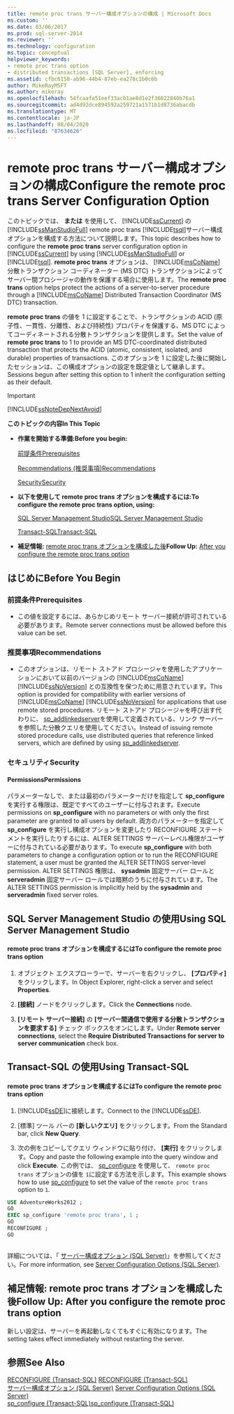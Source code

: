 ```yaml
---
title: remote proc trans サーバー構成オプションの構成 | Microsoft Docs
ms.custom: ''
ms.date: 03/06/2017
ms.prod: sql-server-2014
ms.reviewer: ''
ms.technology: configuration
ms.topic: conceptual
helpviewer_keywords:
- remote proc trans option
- distributed transactions [SQL Server], enforcing
ms.assetid: cfbc6158-ab96-44b4-87eb-ea278c1b0c6b
author: MikeRayMSFT
ms.author: mikeray
ms.openlocfilehash: 54fcaafa51eef33acb1ae8d1e2f36022840b76a1
ms.sourcegitcommit: ad4d92dce894592a259721a1571b1d8736abacdb
ms.translationtype: MT
ms.contentlocale: ja-JP
ms.lasthandoff: 08/04/2020
ms.locfileid: "87634626"
---
```

# <a name="configure-the-remote-proc-trans-server-configuration-option"></a><span data-ttu-id="73240-102">remote proc trans サーバー構成オプションの構成</span><span class="sxs-lookup"><span data-stu-id="73240-102">Configure the remote proc trans Server Configuration Option</span></span>
  <span data-ttu-id="73240-103">このトピックでは、 **または** を使用して、 [!INCLUDE[ssCurrent](../../includes/sscurrent-md.md)] の [!INCLUDE[ssManStudioFull](../../includes/ssmanstudiofull-md.md)] remote proc trans [!INCLUDE[tsql](../../includes/tsql-md.md)]サーバー構成オプションを構成する方法について説明します。</span><span class="sxs-lookup"><span data-stu-id="73240-103">This topic describes how to configure the **remote proc trans** server configuration option in [!INCLUDE[ssCurrent](../../includes/sscurrent-md.md)] by using [!INCLUDE[ssManStudioFull](../../includes/ssmanstudiofull-md.md)] or [!INCLUDE[tsql](../../includes/tsql-md.md)].</span></span> <span data-ttu-id="73240-104">**remote proc trans** オプションは、 [!INCLUDE[msCoName](../../includes/msconame-md.md)] 分散トランザクション コーディネーター (MS DTC) トランザクションによってサーバー間プロシージャの動作を保護する場合に使用します。</span><span class="sxs-lookup"><span data-stu-id="73240-104">The **remote proc trans** option helps protect the actions of a server-to-server procedure through a [!INCLUDE[msCoName](../../includes/msconame-md.md)] Distributed Transaction Coordinator (MS DTC) transaction.</span></span>  
  
 <span data-ttu-id="73240-105">**remote proc trans** の値を 1 に設定することで、トランザクションの ACID (原子性、一貫性、分離性、および持続性) プロパティを保護する、MS DTC によってコーディネートされる分散トランザクションを提供します。</span><span class="sxs-lookup"><span data-stu-id="73240-105">Set the value of **remote proc trans** to 1 to provide an MS DTC-coordinated distributed transaction that protects the ACID (atomic, consistent, isolated, and durable) properties of transactions.</span></span> <span data-ttu-id="73240-106">このオプションを 1 に設定した後に開始したセッションは、この構成オプションの設定を既定値として継承します。</span><span class="sxs-lookup"><span data-stu-id="73240-106">Sessions begun after setting this option to 1 inherit the configuration setting as their default.</span></span>  
  
> [!IMPORTANT]  
>  [!INCLUDE[ssNoteDepNextAvoid](../../includes/ssnotedepnextavoid-md.md)]  
  
 <span data-ttu-id="73240-107">**このトピックの内容**</span><span class="sxs-lookup"><span data-stu-id="73240-107">**In This Topic**</span></span>  
  
-   <span data-ttu-id="73240-108">**作業を開始する準備:**</span><span class="sxs-lookup"><span data-stu-id="73240-108">**Before you begin:**</span></span>  
  
     [<span data-ttu-id="73240-109">前提条件</span><span class="sxs-lookup"><span data-stu-id="73240-109">Prerequisites</span></span>](#Prerequisites)  
  
     [<span data-ttu-id="73240-110">Recommendations (推奨事項)</span><span class="sxs-lookup"><span data-stu-id="73240-110">Recommendations</span></span>](#Recommendations)  
  
     [<span data-ttu-id="73240-111">Security</span><span class="sxs-lookup"><span data-stu-id="73240-111">Security</span></span>](#Security)  
  
-   <span data-ttu-id="73240-112">**以下を使用して remote proc trans オプションを構成するには:**</span><span class="sxs-lookup"><span data-stu-id="73240-112">**To configure the remote proc trans option, using:**</span></span>  
  
     [<span data-ttu-id="73240-113">SQL Server Management Studio</span><span class="sxs-lookup"><span data-stu-id="73240-113">SQL Server Management Studio</span></span>](#SSMSProcedure)  
  
     [<span data-ttu-id="73240-114">Transact-SQL</span><span class="sxs-lookup"><span data-stu-id="73240-114">Transact-SQL</span></span>](#TsqlProcedure)  
  
-   <span data-ttu-id="73240-115">**補足情報:** [remote proc trans オプションを構成した後](#FollowUp)</span><span class="sxs-lookup"><span data-stu-id="73240-115">**Follow Up:**  [After you configure the remote proc trans option](#FollowUp)</span></span>  
  
##  <a name="before-you-begin"></a><a name="BeforeYouBegin"></a> <span data-ttu-id="73240-116">はじめに</span><span class="sxs-lookup"><span data-stu-id="73240-116">Before You Begin</span></span>  
  
###  <a name="prerequisites"></a><a name="Prerequisites"></a> <span data-ttu-id="73240-117">前提条件</span><span class="sxs-lookup"><span data-stu-id="73240-117">Prerequisites</span></span>  
  
-   <span data-ttu-id="73240-118">この値を設定するには、あらかじめリモート サーバー接続が許可されている必要があります。</span><span class="sxs-lookup"><span data-stu-id="73240-118">Remote server connections must be allowed before this value can be set.</span></span>  
  
###  <a name="recommendations"></a><a name="Recommendations"></a> <span data-ttu-id="73240-119">推奨事項</span><span class="sxs-lookup"><span data-stu-id="73240-119">Recommendations</span></span>  
  
-   <span data-ttu-id="73240-120">このオプションは、リモート ストアド プロシージャを使用したアプリケーションにおいて以前のバージョンの [!INCLUDE[msCoName](../../includes/msconame-md.md)] [!INCLUDE[ssNoVersion](../../includes/ssnoversion-md.md)] との互換性を保つために用意されています。</span><span class="sxs-lookup"><span data-stu-id="73240-120">This option is provided for compatibility with earlier versions of [!INCLUDE[msCoName](../../includes/msconame-md.md)] [!INCLUDE[ssNoVersion](../../includes/ssnoversion-md.md)] for applications that use remote stored procedures.</span></span> <span data-ttu-id="73240-121">リモート ストアド プロシージャを呼び出す代わりに、 [sp_addlinkedserver](/sql/relational-databases/system-stored-procedures/sp-addlinkedserver-transact-sql)を使用して定義されている、リンク サーバーを参照した分散クエリを使用してください。</span><span class="sxs-lookup"><span data-stu-id="73240-121">Instead of issuing remote stored procedure calls, use distributed queries that reference linked servers, which are defined by using [sp_addlinkedserver](/sql/relational-databases/system-stored-procedures/sp-addlinkedserver-transact-sql).</span></span>  
  
###  <a name="security"></a><a name="Security"></a> <span data-ttu-id="73240-122">セキュリティ</span><span class="sxs-lookup"><span data-stu-id="73240-122">Security</span></span>  
  
####  <a name="permissions"></a><a name="Permissions"></a> <span data-ttu-id="73240-123">Permissions</span><span class="sxs-lookup"><span data-stu-id="73240-123">Permissions</span></span>  
 <span data-ttu-id="73240-124">パラメーターなしで、または最初のパラメーターだけを指定して **sp_configure** を実行する権限は、既定ですべてのユーザーに付与されます。</span><span class="sxs-lookup"><span data-stu-id="73240-124">Execute permissions on **sp_configure** with no parameters or with only the first parameter are granted to all users by default.</span></span> <span data-ttu-id="73240-125">両方のパラメーターを指定して **sp_configure** を実行し構成オプションを変更したり RECONFIGURE ステートメントを実行したりするには、ALTER SETTINGS サーバーレベル権限がユーザーに付与されている必要があります。</span><span class="sxs-lookup"><span data-stu-id="73240-125">To execute **sp_configure** with both parameters to change a configuration option or to run the RECONFIGURE statement, a user must be granted the ALTER SETTINGS server-level permission.</span></span> <span data-ttu-id="73240-126">ALTER SETTINGS 権限は、 **sysadmin** 固定サーバー ロールと **serveradmin** 固定サーバー ロールでは暗黙のうちに付与されています。</span><span class="sxs-lookup"><span data-stu-id="73240-126">The ALTER SETTINGS permission is implicitly held by the **sysadmin** and **serveradmin** fixed server roles.</span></span>  
  
##  <a name="using-sql-server-management-studio"></a><a name="SSMSProcedure"></a> <span data-ttu-id="73240-127">SQL Server Management Studio の使用</span><span class="sxs-lookup"><span data-stu-id="73240-127">Using SQL Server Management Studio</span></span>  
  
#### <a name="to-configure-the-remote-proc-trans-option"></a><span data-ttu-id="73240-128">remote proc trans オプションを構成するには</span><span class="sxs-lookup"><span data-stu-id="73240-128">To configure the remote proc trans option</span></span>  
  
1.  <span data-ttu-id="73240-129">オブジェクト エクスプローラーで、サーバーを右クリックし、 **[プロパティ]** をクリックします。</span><span class="sxs-lookup"><span data-stu-id="73240-129">In Object Explorer, right-click a server and select **Properties**.</span></span>  
  
2.  <span data-ttu-id="73240-130">**[接続]** ノードをクリックします。</span><span class="sxs-lookup"><span data-stu-id="73240-130">Click the **Connections** node.</span></span>  
  
3.  <span data-ttu-id="73240-131">**[リモート サーバー接続]** の **[サーバー間通信で使用する分散トランザクションを要求する]** チェック ボックスをオンにします。</span><span class="sxs-lookup"><span data-stu-id="73240-131">Under **Remote server connections**, select the **Require Distributed Transactions for server to server communication** check box.</span></span>  
  
##  <a name="using-transact-sql"></a><a name="TsqlProcedure"></a> <span data-ttu-id="73240-132">Transact-SQL の使用</span><span class="sxs-lookup"><span data-stu-id="73240-132">Using Transact-SQL</span></span>  
  
#### <a name="to-configure-the-remote-proc-trans-option"></a><span data-ttu-id="73240-133">remote proc trans オプションを構成するには</span><span class="sxs-lookup"><span data-stu-id="73240-133">To configure the remote proc trans option</span></span>  
  
1.  <span data-ttu-id="73240-134">[!INCLUDE[ssDE](../../includes/ssde-md.md)]に接続します。</span><span class="sxs-lookup"><span data-stu-id="73240-134">Connect to the [!INCLUDE[ssDE](../../includes/ssde-md.md)].</span></span>  
  
2.  <span data-ttu-id="73240-135">[標準] ツール バーの **[新しいクエリ]** をクリックします。</span><span class="sxs-lookup"><span data-stu-id="73240-135">From the Standard bar, click **New Query**.</span></span>  
  
3.  <span data-ttu-id="73240-136">次の例をコピーしてクエリ ウィンドウに貼り付け、 **[実行]** をクリックします。</span><span class="sxs-lookup"><span data-stu-id="73240-136">Copy and paste the following example into the query window and click **Execute**.</span></span> <span data-ttu-id="73240-137">この例では、 [sp_configure](/sql/relational-databases/system-stored-procedures/sp-configure-transact-sql) を使用して、 `remote proc trans` オプションの値を `1`に設定する方法を示します。</span><span class="sxs-lookup"><span data-stu-id="73240-137">This example shows how to use [sp_configure](/sql/relational-databases/system-stored-procedures/sp-configure-transact-sql) to set the value of the `remote proc trans` option to `1`.</span></span>  
  
```sql  
USE AdventureWorks2012 ;  
GO  
EXEC sp_configure 'remote proc trans', 1 ;  
GO  
RECONFIGURE ;  
GO  
  
```  
  
 <span data-ttu-id="73240-138">詳細については、「 [サーバー構成オプション &#40;SQL Server&#41;](server-configuration-options-sql-server.md)」を参照してください。</span><span class="sxs-lookup"><span data-stu-id="73240-138">For more information, see [Server Configuration Options &#40;SQL Server&#41;](server-configuration-options-sql-server.md).</span></span>  
  
##  <a name="follow-up-after-you-configure-the-remote-proc-trans-option"></a><a name="FollowUp"></a><span data-ttu-id="73240-139">補足情報: remote proc trans オプションを構成した後</span><span class="sxs-lookup"><span data-stu-id="73240-139">Follow Up: After you configure the remote proc trans option</span></span>  
 <span data-ttu-id="73240-140">新しい設定は、サーバーを再起動しなくてもすぐに有効になります。</span><span class="sxs-lookup"><span data-stu-id="73240-140">The setting takes effect immediately without restarting the server.</span></span>  
  
## <a name="see-also"></a><span data-ttu-id="73240-141">参照</span><span class="sxs-lookup"><span data-stu-id="73240-141">See Also</span></span>  
 <span data-ttu-id="73240-142">[RECONFIGURE &#40;Transact-SQL&#41;](/sql/t-sql/language-elements/reconfigure-transact-sql) </span><span class="sxs-lookup"><span data-stu-id="73240-142">[RECONFIGURE &#40;Transact-SQL&#41;](/sql/t-sql/language-elements/reconfigure-transact-sql) </span></span>  
 <span data-ttu-id="73240-143">[サーバー構成オプション &#40;SQL Server&#41;](server-configuration-options-sql-server.md) </span><span class="sxs-lookup"><span data-stu-id="73240-143">[Server Configuration Options &#40;SQL Server&#41;](server-configuration-options-sql-server.md) </span></span>  
 [<span data-ttu-id="73240-144">sp_configure &#40;Transact-SQL&#41;</span><span class="sxs-lookup"><span data-stu-id="73240-144">sp_configure &#40;Transact-SQL&#41;</span></span>](/sql/relational-databases/system-stored-procedures/sp-configure-transact-sql)  
  
  
